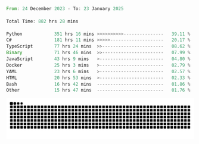 <!--START_SECTION:waka-->

```rust
From: 24 December 2023 - To: 23 January 2025

Total Time: 882 hrs 28 mins

Python            351 hrs 16 mins >>>>>>>>>>---------------   39.11 %
C#                181 hrs 11 mins >>>>>--------------------   20.17 %
TypeScript        77 hrs 24 mins  >>-----------------------   08.62 %
Binary            71 hrs 46 mins  >>-----------------------   07.99 %
JavaScript        43 hrs 9 mins   >------------------------   04.80 %
Docker            25 hrs 3 mins   >------------------------   02.79 %
YAML              23 hrs 6 mins   >------------------------   02.57 %
HTML              20 hrs 53 mins  >------------------------   02.33 %
Bash              16 hrs 42 mins  -------------------------   01.86 %
Other             15 hrs 47 mins  -------------------------   01.76 %
```

<!--END_SECTION:waka-->


<picture>
  <source media="(prefers-color-scheme: dark)" srcset="https://raw.githubusercontent.com/jeerawut97/jeerawut97/output/github-contribution-grid-snake.svg">
  <img alt="github contribution grid snake animation" src="https://raw.githubusercontent.com/jeerawut97/jeerawut97/output/github-contribution-grid-snake.svg">
</picture>
